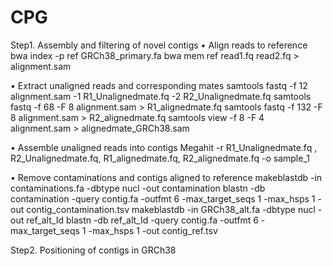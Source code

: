 # CPG

Step1. Assembly and filtering of novel contigs
•	Align reads to reference 
bwa index -p ref GRCh38_primary.fa
bwa mem ref read1.fq read2.fq > alignment.sam

•	Extract unaligned reads and corresponding mates 
samtools fastq -f 12 alignment.sam -1 R1_Unalignedmate.fq  -2 R2_Unalignedmate.fq 
samtools fastq -f 68 -F 8 alignment.sam > R1_alignedmate.fq
samtools fastq -f 132 -F 8 alignment.sam > R2_alignedmate.fq
samtools view -f 8 -F 4 alignment.sam > alignedmate_GRCh38.sam

•	Assemble unaligned reads into contigs 
Megahit -r R1_Unalignedmate.fq , R2_Unalignedmate.fq, R1_alignedmate.fq, R2_alignedmate.fq  -o sample_1 

•	Remove contaminations and contigs aligned to reference 
makeblastdb -in contaminations.fa -dbtype nucl -out contamination
blastn -db contamination -query contig.fa -outfmt 6 -max_target_seqs 1  -max_hsps 1  -out  contig_contamination.tsv
makeblastdb -in GRCh38_alt.fa -dbtype nucl -out ref_alt_Id
blastn -db ref_alt_Id -query contig.fa -outfmt 6 -max_target_seqs 1  -max_hsps 1  -out  contig_ref.tsv

Step2. Positioning of contigs in GRCh38

